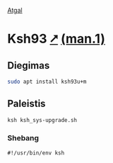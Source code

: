 [Atgal](./readme.md)

# Ksh93 [&#x2B67;](http://www.kornshell.com/) [(man.1)](https://linux.die.net/man/1/ksh93)

## Diegimas

```bash
sudo apt install ksh93u+m
```

## Paleistis

```bash
ksh ksh_sys-upgrade.sh
```

### Shebang

```shebang
#!/usr/bin/env ksh
```
